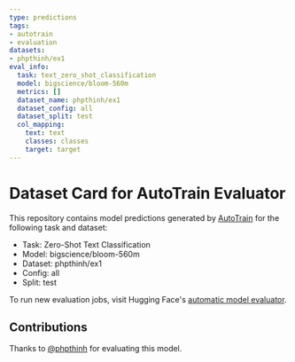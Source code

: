 ```yaml
---
type: predictions
tags:
- autotrain
- evaluation
datasets:
- phpthinh/ex1
eval_info:
  task: text_zero_shot_classification
  model: bigscience/bloom-560m
  metrics: []
  dataset_name: phpthinh/ex1
  dataset_config: all
  dataset_split: test
  col_mapping:
    text: text
    classes: classes
    target: target
---
```

# Dataset Card for AutoTrain Evaluator

This repository contains model predictions generated by [AutoTrain](https://huggingface.co/autotrain) for the following task and dataset:

* Task: Zero-Shot Text Classification
* Model: bigscience/bloom-560m
* Dataset: phpthinh/ex1
* Config: all
* Split: test

To run new evaluation jobs, visit Hugging Face's [automatic model evaluator](https://huggingface.co/spaces/autoevaluate/model-evaluator).

## Contributions

Thanks to [@phpthinh](https://huggingface.co/phpthinh) for evaluating this model.